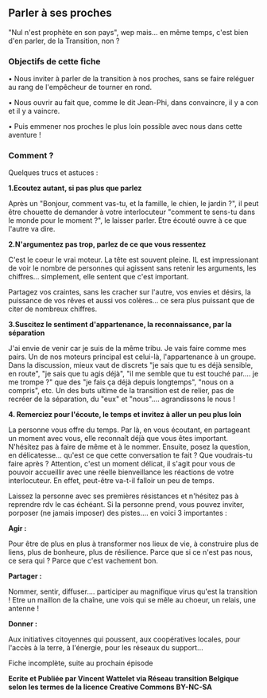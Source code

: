 ## Parler à ses proches

"Nul n'est prophète en son pays", wep mais... en même temps, c'est bien d'en parler, de la Transition, non ?

### **Objectifs de cette fiche**

• Nous inviter à parler de la transition à nos proches, sans se faire reléguer au rang de l'empêcheur de tourner en rond.

• Nous ouvrir au fait que, comme le dit Jean-Phi, dans convaincre, il y a con et il y a vaincre.

• Puis emmener nos proches le plus loin possible avec nous dans cette aventure !

### **Comment ?**

Quelques trucs et astuces :

**1.Ecoutez autant, si pas plus que parlez**

Après un "Bonjour, comment vas-tu, et la famille, le chien, le jardin ?", il peut être chouette de demander à votre interlocuteur "comment te sens-tu dans le monde pour le moment ?", le laisser parler. Etre écouté ouvre à ce que l'autre va dire.

**2.N'argumentez pas trop, parlez de ce que vous ressentez**

C'est le coeur le vrai moteur. La tête est souvent pleine. IL est impressionant de voir le nombre de personnes qui agissent sans retenir les arguments, les chiffres... simplement, elle sentent que c'est important.

Partagez vos craintes, sans les cracher sur l'autre, vos envies et désirs, la puissance de vos rêves et aussi vos colères... ce sera plus puissant que de citer de nombreux chiffres.

**3.Suscitez le sentiment d'appartenance, la reconnaissance, par la séparation**

J'ai envie de venir car je suis de la même tribu. Je vais faire comme mes pairs. Un de nos moteurs principal est celui-là, l'appartenance à un groupe. Dans la discussion, mieux vaut de discrets "je sais que tu es déjà sensible, en route", "je sais que tu agis déjà", "il me semble que tu est touché par.... je me trompe ?" que des "je fais ça déjà depuis longtemps", "nous on a compris", etc. Un des buts ultime de la transition est de relier, pas de recréer de la séparation, du "eux" et "nous".... agrandissons le nous !

**4. Remerciez pour l'écoute, le temps et invitez à aller un peu plus loin**

La personne vous offre du temps. Par là, en vous écoutant, en partageant un moment avec vous, elle reconnaît déjà que vous êtes important. N'hésitez pas à faire de même et à le nommer. Ensuite, posez la question, en délicatesse... qu'est ce que cette conversation te fait ? Que voudrais-tu faire après ? Attention, c'est un moment délicat, il s'agit pour vous de pouvoir accueillir avec une réelle bienveillance les réactions de votre interlocuteur. En effet, peut-être va-t-il falloir un peu de temps.

Laissez la personne avec ses premières résistances et n'hésitez pas à reprendre rdv le cas échéant. Si la personne prend, vous pouvez inviter, porposer (ne jamais imposer) des pistes.... en voici 3 importantes :

**Agir :**

Pour être de plus en plus à transformer nos lieux de vie, à construire plus de liens, plus de bonheure, plus de résilience. Parce que si ce n'est pas nous, ce sera qui ? Parce que c'est vachement bon.

**Partager :**

Nommer, sentir, diffuser.... participer au magnifique virus qu'est la transition ! Etre un maillon de la chaîne, une vois qui se mêle au choeur, un relais, une antenne !

**Donner :**

Aux initiatives citoyennes qui poussent, aux coopératives locales, pour l'accès à la terre, à l'énergie, pour les réseaux du support... 

Fiche incomplète, suite au prochain épisode

**Ecrite et Publiée par Vincent Wattelet via Réseau transition Belgique selon les termes de la licence Creative Commons BY-NC-SA**

